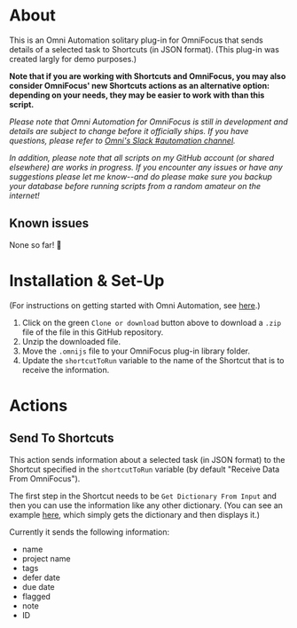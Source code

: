 # About

This is an Omni Automation solitary plug-in for OmniFocus that sends details of a selected task to Shortcuts (in JSON format). (This plug-in was created largly for demo purposes.)

**Note that if you are working with Shortcuts and OmniFocus, you may also consider OmniFocus' new Shortcuts actions as an alternative option: depending on your needs, they may be easier to work with than this script.**

_Please note that Omni Automation for OmniFocus is still in development and details are subject to change before it officially ships. If you have questions, please refer to [Omni's Slack #automation channel](https://www.omnigroup.com/slack/)._

_In addition, please note that all scripts on my GitHub account (or shared elsewhere) are works in progress. If you encounter any issues or have any suggestions please let me know--and do please make sure you backup your database before running scripts from a random amateur on the internet!_

## Known issues

None so far! 🤞

# Installation & Set-Up

(For instructions on getting started with Omni Automation, see [here](https://kaitlinsalzke.com/how-to/how-to-add-a-omnijs-plug-in-to-omnifocus-and-assign-a-keyboard-shortcut/).)

1. Click on the green `Clone or download` button above to download a `.zip` file of the file in this GitHub repository.
2. Unzip the downloaded file.
3. Move the `.omnijs` file to your OmniFocus plug-in library folder.
4. Update the `shortcutToRun` variable to the name of the Shortcut that is to receive the information.

# Actions

## Send To Shortcuts

This action sends information about a selected task (in JSON format) to the Shortcut specified in the `shortcutToRun` variable (by default "Receive Data From OmniFocus").

The first step in the Shortcut needs to be `Get Dictionary From Input` and then you can use the information like any other dictionary. (You can see an example [here](https://www.icloud.com/shortcuts/d6e300fba0714f748e2a90c1eaabefd3), which simply gets the dictionary and then displays it.)

Currently it sends the following information:
* name
* project name
* tags
* defer date
* due date
* flagged
* note
* ID